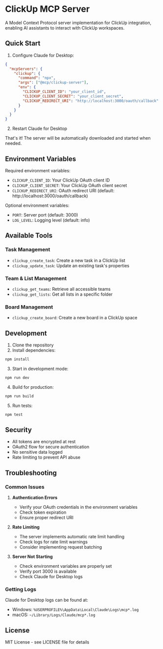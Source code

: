 # ClickUp MCP Server

A Model Context Protocol server implementation for ClickUp integration, enabling AI assistants to interact with ClickUp workspaces.

## Quick Start

1. Configure Claude for Desktop:

```json
{
  "mcpServers": {
    "clickup": {
      "command": "npx",
      "args": ["@mcp/clickup-server"],
      "env": {
        "CLICKUP_CLIENT_ID": "your_client_id",
        "CLICKUP_CLIENT_SECRET": "your_client_secret",
        "CLICKUP_REDIRECT_URI": "http://localhost:3000/oauth/callback"
      }
    }
  }
}
```

2. Restart Claude for Desktop

That's it! The server will be automatically downloaded and started when needed.

## Environment Variables

Required environment variables:

- `CLICKUP_CLIENT_ID`: Your ClickUp OAuth client ID
- `CLICKUP_CLIENT_SECRET`: Your ClickUp OAuth client secret
- `CLICKUP_REDIRECT_URI`: OAuth redirect URI (default: http://localhost:3000/oauth/callback)

Optional environment variables:

- `PORT`: Server port (default: 3000)
- `LOG_LEVEL`: Logging level (default: info)

## Available Tools

### Task Management

- `clickup_create_task`: Create a new task in a ClickUp list
- `clickup_update_task`: Update an existing task's properties

### Team & List Management

- `clickup_get_teams`: Retrieve all accessible teams
- `clickup_get_lists`: Get all lists in a specific folder

### Board Management

- `clickup_create_board`: Create a new board in a ClickUp space

## Development

1. Clone the repository
2. Install dependencies:

```bash
npm install
```

3. Start in development mode:

```bash
npm run dev
```

4. Build for production:

```bash
npm run build
```

5. Run tests:

```bash
npm test
```

## Security

- All tokens are encrypted at rest
- OAuth2 flow for secure authentication
- No sensitive data logged
- Rate limiting to prevent API abuse

## Troubleshooting

### Common Issues

1. **Authentication Errors**

   - Verify your OAuth credentials in the environment variables
   - Check token expiration
   - Ensure proper redirect URI

2. **Rate Limiting**

   - The server implements automatic rate limit handling
   - Check logs for rate limit warnings
   - Consider implementing request batching

3. **Server Not Starting**
   - Check environment variables are properly set
   - Verify port 3000 is available
   - Check Claude for Desktop logs

### Getting Logs

Claude for Desktop logs can be found at:

- Windows: `%USERPROFILE%\AppData\Local\Claude\Logs\mcp*.log`
- macOS: `~/Library/Logs/Claude/mcp*.log`

## License

MIT License - see LICENSE file for details
